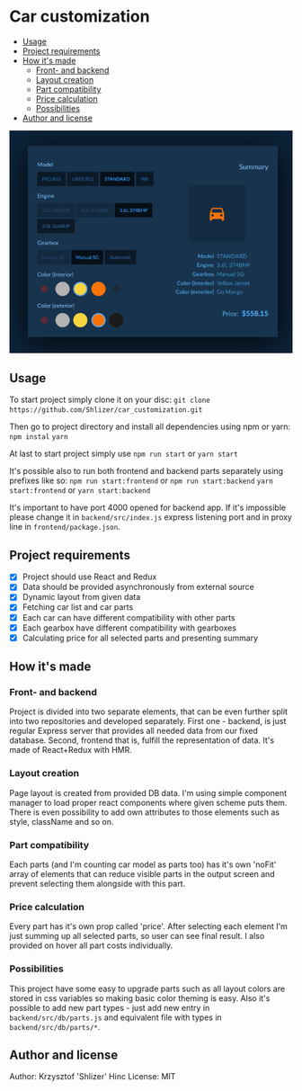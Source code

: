# Car customization

- [Usage](#Usage)
- [Project requirements](#project-requirements)
- [How it's made](#how-its-made)
  - [Front- and backend](#front--and-backend)
  - [Layout creation](#layout-creation)
  - [Part compatibility](#part-compatibility)
  - [Price calculation](#price-calculation)
  - [Possibilities](#possibilities)
- [Author and license](#author-and-license)

![screen](screen.png)

## Usage

To start project simply clone it on your disc:
`git clone https://github.com/Shlizer/car_customization.git`

Then go to project directory and install all dependencies using npm or yarn:
`npm instal`
`yarn`

At last to start project simply use
`npm run start` or
`yarn start`

It's possible also to run both frontend and backend parts separately using prefixes like so:
`npm run start:frontend` or `npm run start:backend`
`yarn start:frontend` or `yarn start:backend`

It's important to have port 4000 opened for backend app. If it's impossible please change it in `backend/src/index.js` express listening port and in proxy line in `frontend/package.json`.

## Project requirements

- [x] Project should use React and Redux
- [x] Data should be provided asynchronously from external source
- [x] Dynamic layout from given data
- [x] Fetching car list and car parts
- [x] Each car can have different compatibility with other parts
- [x] Each gearbox have different compatibility with gearboxes
- [x] Calculating price for all selected parts and presenting summary

## How it's made

### Front- and backend

Project is divided into two separate elements, that can be even further split into two repositories and developed separately. First one - backend, is just regular Express server that provides all needed data from our fixed database. Second, frontend that is, fulfill the representation of data. It's made of React+Redux with HMR.

### Layout creation

Page layout is created from provided DB data. I'm using simple component manager to load proper react components where given scheme puts them. There is even possibility to add own attributes to those elements such as style, className and so on.

### Part compatibility

Each parts (and I'm counting car model as parts too) has it's own 'noFit' array of elements that can reduce visible parts in the output screen and prevent selecting them alongside with this part.

### Price calculation

Every part has it's own prop called 'price'. After selecting each element I'm just summing up all selected parts, so user can see final result. I also provided on hover all part costs individually.

### Possibilities

This project have some easy to upgrade parts such as all layout colors are stored in css variables so making basic color theming is easy. Also it's possible to add new part types - just add new entry in `backend/src/db/parts.js` and equivalent file with types in `backend/src/db/parts/*`.

## Author and license

Author: Krzysztof 'Shlizer' Hinc
License: MIT
